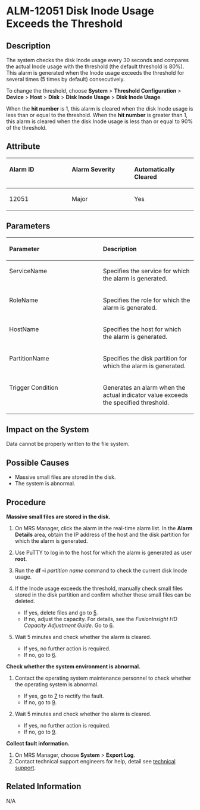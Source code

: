 # ALM-12051 Disk Inode Usage Exceeds the Threshold<a name="EN-US_TOPIC_0125375402"></a>

## Description<a name="sd604e831f88b4e029904e992fec5891b"></a>

The system checks the disk Inode usage every 30 seconds and compares the actual Inode usage with the threshold \(the default threshold is 80%\). This alarm is generated when the Inode usage exceeds the threshold for several times \(5 times by default\) consecutively.

To change the threshold, choose  **System**  \>  **Threshold Configuration**  \>  **Device**  \>  **Host**  \>  **Disk**  \>  **Disk Inode Usage**  \>  **Disk Inode Usage**.

When the  **hit number**  is 1, this alarm is cleared when the disk Inode usage is less than or equal to the threshold. When the  **hit number**  is greater than 1, this alarm is cleared when the disk Inode usage is less than or equal to 90% of the threshold.

## Attribute<a name="s91da6cb6e7c543edb2365b56a0d94054"></a>

<a name="t956a9ad8f4c1420685494f5fee921b42"></a>
<table><thead align="left"><tr id="r42ffd5d3352247cca950cbc0c0fbefc6"><th class="cellrowborder" valign="top" width="33.33333333333333%" id="mcps1.1.4.1.1"><p id="a82ef60a3e0074cf5b01c60e6e35499d0"><a name="a82ef60a3e0074cf5b01c60e6e35499d0"></a><a name="a82ef60a3e0074cf5b01c60e6e35499d0"></a>Alarm ID</p>
</th>
<th class="cellrowborder" valign="top" width="33.33333333333333%" id="mcps1.1.4.1.2"><p id="acaea057b1c0a47ddba15f5db294dbb25"><a name="acaea057b1c0a47ddba15f5db294dbb25"></a><a name="acaea057b1c0a47ddba15f5db294dbb25"></a>Alarm Severity</p>
</th>
<th class="cellrowborder" valign="top" width="33.33333333333333%" id="mcps1.1.4.1.3"><p id="a9a1d1ed831b34768809a6b16e61eef9d"><a name="a9a1d1ed831b34768809a6b16e61eef9d"></a><a name="a9a1d1ed831b34768809a6b16e61eef9d"></a>Automatically Cleared</p>
</th>
</tr>
</thead>
<tbody><tr id="r19d0741707c34f19b3d001b32a91ea66"><td class="cellrowborder" valign="top" width="33.33333333333333%" headers="mcps1.1.4.1.1 "><p id="af64e87a464b3422781af60f5e7bd1bc8"><a name="af64e87a464b3422781af60f5e7bd1bc8"></a><a name="af64e87a464b3422781af60f5e7bd1bc8"></a>12051</p>
</td>
<td class="cellrowborder" valign="top" width="33.33333333333333%" headers="mcps1.1.4.1.2 "><p id="a80bcec7a899d491bb636a3d251030f34"><a name="a80bcec7a899d491bb636a3d251030f34"></a><a name="a80bcec7a899d491bb636a3d251030f34"></a>Major</p>
</td>
<td class="cellrowborder" valign="top" width="33.33333333333333%" headers="mcps1.1.4.1.3 "><p id="a5069496c9f3c4c1da5af0734f65783d6"><a name="a5069496c9f3c4c1da5af0734f65783d6"></a><a name="a5069496c9f3c4c1da5af0734f65783d6"></a>Yes</p>
</td>
</tr>
</tbody>
</table>

## Parameters<a name="sf7a6c7d695c147d6b618c19748a67d52"></a>

<a name="t4d15f6caab444662a3200d5ac554c5f0"></a>
<table><thead align="left"><tr id="rd1e2af73645f45de80704b374f8d75a5"><th class="cellrowborder" valign="top" width="50%" id="mcps1.1.3.1.1"><p id="a4c0f953dee1c43dd97b61c0d2e8d6ef6"><a name="a4c0f953dee1c43dd97b61c0d2e8d6ef6"></a><a name="a4c0f953dee1c43dd97b61c0d2e8d6ef6"></a>Parameter</p>
</th>
<th class="cellrowborder" valign="top" width="50%" id="mcps1.1.3.1.2"><p id="afab4df3680124a10881bd48c3743b76a"><a name="afab4df3680124a10881bd48c3743b76a"></a><a name="afab4df3680124a10881bd48c3743b76a"></a>Description</p>
</th>
</tr>
</thead>
<tbody><tr id="rc380c87f59f242e4b10cf3d7ad51adab"><td class="cellrowborder" valign="top" width="50%" headers="mcps1.1.3.1.1 "><p id="afc08b51e0b3740528a7fe527af877609"><a name="afc08b51e0b3740528a7fe527af877609"></a><a name="afc08b51e0b3740528a7fe527af877609"></a>ServiceName</p>
</td>
<td class="cellrowborder" valign="top" width="50%" headers="mcps1.1.3.1.2 "><p id="a6a444debe322456da2d584a4c6e85f01"><a name="a6a444debe322456da2d584a4c6e85f01"></a><a name="a6a444debe322456da2d584a4c6e85f01"></a>Specifies the service for which the alarm is generated.</p>
</td>
</tr>
<tr id="refcee2e3bf3e42d59d086a7187ef5708"><td class="cellrowborder" valign="top" width="50%" headers="mcps1.1.3.1.1 "><p id="a0e4c3645c82a45fa9e1eaa4c22b81334"><a name="a0e4c3645c82a45fa9e1eaa4c22b81334"></a><a name="a0e4c3645c82a45fa9e1eaa4c22b81334"></a>RoleName</p>
</td>
<td class="cellrowborder" valign="top" width="50%" headers="mcps1.1.3.1.2 "><p id="a44deb138db2c49efa7774ea8f2297685"><a name="a44deb138db2c49efa7774ea8f2297685"></a><a name="a44deb138db2c49efa7774ea8f2297685"></a>Specifies the role for which the alarm is generated.</p>
</td>
</tr>
<tr id="rca8acda81d53471583ef4fd4f092fcd4"><td class="cellrowborder" valign="top" width="50%" headers="mcps1.1.3.1.1 "><p id="a60bf6f445cf44767899c16af3efdeeb0"><a name="a60bf6f445cf44767899c16af3efdeeb0"></a><a name="a60bf6f445cf44767899c16af3efdeeb0"></a>HostName</p>
</td>
<td class="cellrowborder" valign="top" width="50%" headers="mcps1.1.3.1.2 "><p id="a173e1a558f5e4b24b86b89a71e466941"><a name="a173e1a558f5e4b24b86b89a71e466941"></a><a name="a173e1a558f5e4b24b86b89a71e466941"></a>Specifies the host for which the alarm is generated.</p>
</td>
</tr>
<tr id="r319a7c44454145b3931a482b7c129c44"><td class="cellrowborder" valign="top" width="50%" headers="mcps1.1.3.1.1 "><p id="aca44837446b04133a95ea9c8ce4e0f8f"><a name="aca44837446b04133a95ea9c8ce4e0f8f"></a><a name="aca44837446b04133a95ea9c8ce4e0f8f"></a>PartitionName</p>
</td>
<td class="cellrowborder" valign="top" width="50%" headers="mcps1.1.3.1.2 "><p id="ac9d3ba4471964935841bf43c8641b712"><a name="ac9d3ba4471964935841bf43c8641b712"></a><a name="ac9d3ba4471964935841bf43c8641b712"></a>Specifies the disk partition for which the alarm is generated.</p>
</td>
</tr>
<tr id="r3899e28c251b4795bbf3596465ebd37d"><td class="cellrowborder" valign="top" width="50%" headers="mcps1.1.3.1.1 "><p id="a3661984072fa4dfaa5954887a87c90f4"><a name="a3661984072fa4dfaa5954887a87c90f4"></a><a name="a3661984072fa4dfaa5954887a87c90f4"></a>Trigger Condition</p>
</td>
<td class="cellrowborder" valign="top" width="50%" headers="mcps1.1.3.1.2 "><p id="a76903c41484b41bdb59ea7f000a0ca56"><a name="a76903c41484b41bdb59ea7f000a0ca56"></a><a name="a76903c41484b41bdb59ea7f000a0ca56"></a>Generates an alarm when the actual indicator value exceeds the specified threshold.</p>
</td>
</tr>
</tbody>
</table>

## Impact on the System<a name="sa5603184a13640f390983a0b62b11b0f"></a>

Data cannot be properly written to the file system.

## Possible Causes<a name="s24fca19098154896af5070a0420864de"></a>

-   Massive small files are stored in the disk.
-   The system is abnormal.

## Procedure<a name="se8eadf0686794c5f8214423497218ff7"></a>

**Massive small files are stored in the disk.**

1.  On MRS Manager, click the alarm in the real-time alarm list. In the  **Alarm Details**  area, obtain the IP address of the host and the disk partition for which the alarm is generated.
2.  Use PuTTY to log in to the host for which the alarm is generated as user  **root**.
3.  Run the  **df -i** _partition name_  command to check the current disk Inode usage.
4.  If the Inode usage exceeds the threshold, manually check small files stored in the disk partition and confirm whether these small files can be deleted.
    -   If yes, delete files and go to  [5](#l9747dd5736ab4833b9bc103fcf469b1a).
    -   If no, adjust the capacity. For details, see the  _FusionInsight HD Capacity Adjustment Guide_. Go to  [6](#l62858124a09941b0a6f263e970dd9642).

5.  <a name="l9747dd5736ab4833b9bc103fcf469b1a"></a>Wait 5 minutes and check whether the alarm is cleared.
    -   If yes, no further action is required.
    -   If no, go to  [6](#l62858124a09941b0a6f263e970dd9642).


**Check whether the system environment is abnormal.**

1.  <a name="l62858124a09941b0a6f263e970dd9642"></a>Contact the operating system maintenance personnel to check whether the operating system is abnormal.
    -   If yes, go to  [7](#l9d1fa963652d43e7a02cfa78a25463a8)  to rectify the fault.
    -   If no, go to  [9](#l71bfaa810f464682b1bb0dd32f6bb8da).

2.  <a name="l9d1fa963652d43e7a02cfa78a25463a8"></a>Wait 5 minutes and check whether the alarm is cleared.
    -   If yes, no further action is required.
    -   If no, go to  [9](#l71bfaa810f464682b1bb0dd32f6bb8da).


**Collect fault information.**

1.  On MRS Manager, choose  **System**  \>  **Export Log**.
2.  <a name="l71bfaa810f464682b1bb0dd32f6bb8da"></a>Contact technical support engineers for help, detail see  [technical support](https://docs.otc.t-systems.com/en-us/public/learnmore.html).

## Related Information<a name="s28b48d74966243d1ad902701b043be15"></a>

N/A

